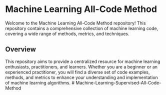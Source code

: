 # Machine Learning All-Code Method

Welcome to the Machine Learning All-Code Method repository! This repository contains a comprehensive collection of machine learning code, covering a wide range of methods, metrics, and techniques.

## Overview

This repository aims to provide a centralized resource for machine learning enthusiasts, practitioners, and learners. Whether you are a beginner or an experienced practitioner, you will find a diverse set of code examples, methods, and metrics to enhance your understanding and implementation of machine learning algorithms.
#   M a c h i n e - L e a r n i n g - S u p e r v i s e d - A l l - C o d e - M e t h o d  
 